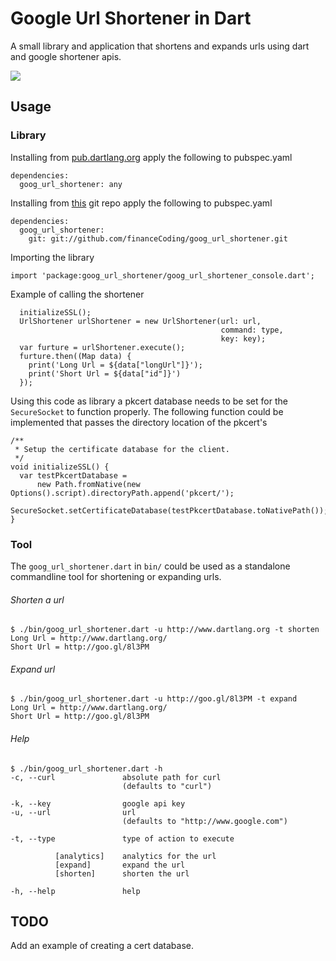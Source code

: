 Google Url Shortener in Dart
====

A small library and application that shortens and expands urls using dart and google shortener apis.

[![](https://drone.io/adam/goog_url_shortener/status.png)](https://drone.io/adam/goog_url_shortener/latest)


Usage
----

### Library

Installing from [pub.dartlang.org](http://pub.dartlang.org) apply the following to pubspec.yaml 

```
dependencies:
  goog_url_shortener: any
```

Installing from [this](https://github.com/financeCoding/goog_url_shortener) git repo apply the following to pubspec.yaml

```
dependencies:
  goog_url_shortener: 
  	git: git://github.com/financeCoding/goog_url_shortener.git
```

Importing the library

```
import 'package:goog_url_shortener/goog_url_shortener_console.dart';
```

Example of calling the shortener

```
  initializeSSL();
  UrlShortener urlShortener = new UrlShortener(url: url,
                                               command: type,
                                               key: key);
  var furture = urlShortener.execute(); 
  furture.then((Map data) {
    print('Long Url = ${data["longUrl"]}');
    print('Short Url = ${data["id"]}')
  });                                         
```

Using this code as library a pkcert database needs to be set for the `SecureSocket` to function properly. The following function could be implemented that passes the directory location of the pkcert's

```
/**
 * Setup the certificate database for the client. 
 */
void initializeSSL() {
  var testPkcertDatabase =
      new Path.fromNative(new Options().script).directoryPath.append('pkcert/');
  SecureSocket.setCertificateDatabase(testPkcertDatabase.toNativePath());
}
```

### Tool

The `goog_url_shortener.dart` in `bin/` could be used as a standalone commandline tool for shortening or expanding urls. 

###### Shorten a url

```
$ ./bin/goog_url_shortener.dart -u http://www.dartlang.org -t shorten
Long Url = http://www.dartlang.org/
Short Url = http://goo.gl/8l3PM
```

###### Expand url

```
$ ./bin/goog_url_shortener.dart -u http://goo.gl/8l3PM -t expand
Long Url = http://www.dartlang.org/
Short Url = http://goo.gl/8l3PM
```

###### Help

```
$ ./bin/goog_url_shortener.dart -h
-c, --curl               absolute path for curl
                         (defaults to "curl")

-k, --key                google api key
-u, --url                url
                         (defaults to "http://www.google.com")

-t, --type               type of action to execute

          [analytics]    analytics for the url
          [expand]       expand the url
          [shorten]      shorten the url

-h, --help               help

```

TODO
----
Add an example of creating a cert database.